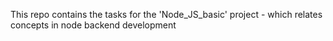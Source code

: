 This repo contains the tasks for the 'Node_JS_basic' project - which relates concepts in node backend development
